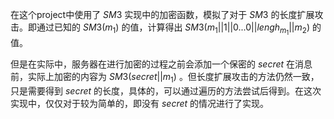 在这个project中使用了 $SM3$ 实现中的加密函数，模拟了对于 $SM3$ 的长度扩展攻击。即通过已知的 $SM3(m_1)$ 的值，计算得出 $SM3(m_1||1||0...0||lengh_{m_1}||m_2)$ 的值。

但是在实际中，服务器在进行加密的过程之前会添加一个保密的 $secret$ 在消息前，实际上加密的内容为 $SM3(secret||m_1)$ 。但长度扩展攻击的方法仍然一致，只是需要得到 $secret$ 的长度，具体的，可以通过遍历的方法尝试后得到。在这次实现中，仅仅对于较为简单的，即没有 $secret$ 的情况进行了实现。